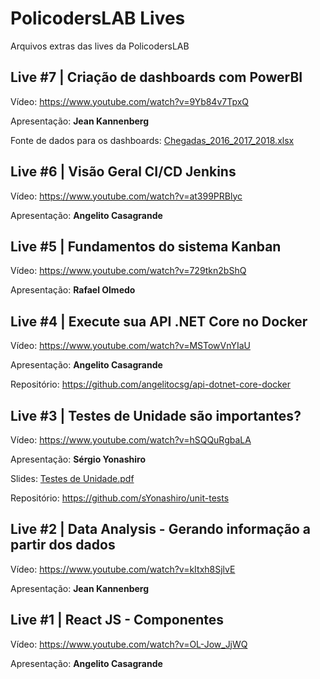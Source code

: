 # PolicodersLAB  Lives

Arquivos extras das lives da PolicodersLAB

## Live #7 | Criação de dashboards com PowerBI

Vídeo: https://www.youtube.com/watch?v=9Yb84v7TpxQ

Apresentação: **Jean Kannenberg**

Fonte de dados para os dashboards: [Chegadas_2016_2017_2018.xlsx](files/live0007/Chegadas_2016_2017_2018.xlsx)

## Live #6 | Visão Geral CI/CD Jenkins

Vídeo: https://www.youtube.com/watch?v=at399PRBlyc

Apresentação: **Angelito Casagrande**

## Live #5 | Fundamentos do sistema Kanban

Vídeo: https://www.youtube.com/watch?v=729tkn2bShQ

Apresentação: **Rafael Olmedo**

## Live #4 | Execute sua API .NET Core no Docker

Vídeo: https://www.youtube.com/watch?v=MSTowVnYIaU

Apresentação: **Angelito Casagrande**

Repositório: https://github.com/angelitocsg/api-dotnet-core-docker

## Live #3 | Testes de Unidade são importantes?

Vídeo: https://www.youtube.com/watch?v=hSQQuRgbaLA

Apresentação: **Sérgio Yonashiro**

Slides: [Testes de Unidade.pdf](files/live0003/Testes%20de%20Unidade.pdf)

Repositório: https://github.com/sYonashiro/unit-tests

## Live #2 | Data Analysis - Gerando informação a partir dos dados

Vídeo: https://www.youtube.com/watch?v=kItxh8SjlvE

Apresentação: **Jean Kannenberg**

## Live #1 | React JS - Componentes

Vídeo: https://www.youtube.com/watch?v=OL-Jow_JjWQ

Apresentação: **Angelito Casagrande**
